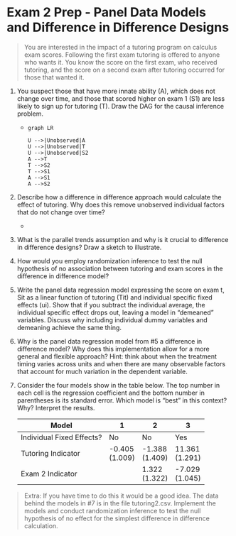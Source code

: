 # Exam 2 Prep - Panel Data Models and Difference in Difference Designs

> You are interested in the impact of a tutoring program on calculus exam scores. Following the first exam tutoring is offered to anyone who wants it. You know the score on the first exam, who received tutoring, and the score on a second exam after tutoring occurred for those that wanted it. 

1. You suspect those that have more innate ability (A), which does not change over time, and those that scored higher on exam 1 (S1) are less likely to sign up for tutoring (T). Draw the DAG for the causal inference problem. 

   - ```mermaid
     graph LR
     
     U -->|Unobserved|A
     U -->|Unobserved|T
     U -->|Unobserved|S2
     A -->T
     T -->S2
     T -->S1
     A -->S1
     A -->S2
     ```

2. Describe how a difference in difference approach would calculate the effect of tutoring. Why does this remove unobserved individual factors that do not change over time? 

   - 

3. What is the parallel trends assumption and why is it crucial to difference in difference designs? Draw a sketch to illustrate. 

4. How would you employ randomization inference to test the null hypothesis of no association between tutoring and exam scores in the difference in difference model? 

5. Write the panel data regression model expressing the score on exam t, Sit as a linear function of tutoring (Tit) and individual specific fixed effects (ui). Show that if you subtract the individual average, the individual specific effect drops out, leaving a model in “demeaned” variables. Discuss why including individual dummy variables and demeaning achieve the same thing. 

6. Why is the panel data regression model from #5 a difference in difference model? Why does this implementation allow for a more general and flexible approach? Hint: think about when the treatment timing varies across units and when there are many observable factors that account for much variation in the dependent variable. 

7. Consider the four models show in the table below. The top number in each cell is the regression coefficient and the bottom number in parentheses is its standard error. Which model is “best” in this context? Why? Interpret the results.

   | Model                     | 1                   | 2                   | 3                   |
   | ------------------------- | ------------------- | ------------------- | ------------------- |
   | Individual Fixed Effects? | No                  | No                  | Yes                 |
   | Tutoring Indicator        | -0.405<br />(1.009) | -1.388<br />(1.409) | 11.361<br />(1.291) |
   | Exam 2 Indicator          |                     | 1.322<br />(1.322)  | -7.029<br />(1.045) |

> Extra: If you have time to do this it would be a good idea. The data behind the models in #7 is in 
> the file tutoring2.csv. Implement the models and conduct randomization inference to test the null 
> hypothesis of no effect for the simplest difference in difference calculation. 